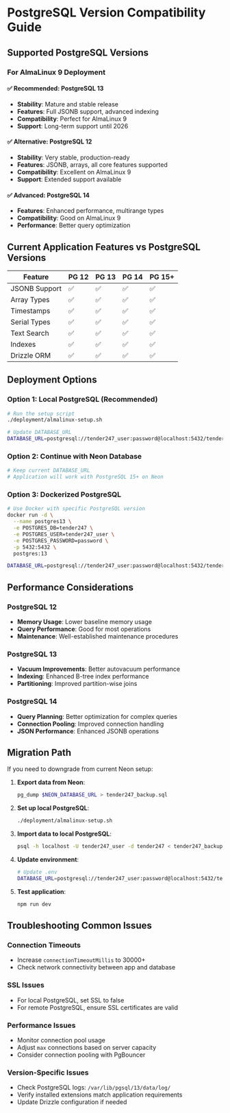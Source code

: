 # PostgreSQL Version Compatibility Guide

## Supported PostgreSQL Versions

### For AlmaLinux 9 Deployment

#### ✅ Recommended: PostgreSQL 13
- **Stability**: Mature and stable release
- **Features**: Full JSONB support, advanced indexing
- **Compatibility**: Perfect for AlmaLinux 9
- **Support**: Long-term support until 2026

#### ✅ Alternative: PostgreSQL 12  
- **Stability**: Very stable, production-ready
- **Features**: JSONB, arrays, all core features supported
- **Compatibility**: Excellent on AlmaLinux 9
- **Support**: Extended support available

#### ✅ Advanced: PostgreSQL 14
- **Features**: Enhanced performance, multirange types
- **Compatibility**: Good on AlmaLinux 9
- **Performance**: Better query optimization

## Current Application Features vs PostgreSQL Versions

| Feature | PG 12 | PG 13 | PG 14 | PG 15+ |
|---------|-------|-------|-------|--------|
| JSONB Support | ✅ | ✅ | ✅ | ✅ |
| Array Types | ✅ | ✅ | ✅ | ✅ |
| Timestamps | ✅ | ✅ | ✅ | ✅ |
| Serial Types | ✅ | ✅ | ✅ | ✅ |
| Text Search | ✅ | ✅ | ✅ | ✅ |
| Indexes | ✅ | ✅ | ✅ | ✅ |
| Drizzle ORM | ✅ | ✅ | ✅ | ✅ |

## Deployment Options

### Option 1: Local PostgreSQL (Recommended)
```bash
# Run the setup script
./deployment/almalinux-setup.sh

# Update DATABASE_URL
DATABASE_URL=postgresql://tender247_user:password@localhost:5432/tender247
```

### Option 2: Continue with Neon Database
```bash
# Keep current DATABASE_URL
# Application will work with PostgreSQL 15+ on Neon
```

### Option 3: Dockerized PostgreSQL
```bash
# Use Docker with specific PostgreSQL version
docker run -d \
  --name postgres13 \
  -e POSTGRES_DB=tender247 \
  -e POSTGRES_USER=tender247_user \
  -e POSTGRES_PASSWORD=password \
  -p 5432:5432 \
  postgres:13

DATABASE_URL=postgresql://tender247_user:password@localhost:5432/tender247
```

## Performance Considerations

### PostgreSQL 12
- **Memory Usage**: Lower baseline memory usage
- **Query Performance**: Good for most operations
- **Maintenance**: Well-established maintenance procedures

### PostgreSQL 13
- **Vacuum Improvements**: Better autovacuum performance
- **Indexing**: Enhanced B-tree index performance  
- **Partitioning**: Improved partition-wise joins

### PostgreSQL 14
- **Query Planning**: Better optimization for complex queries
- **Connection Pooling**: Improved connection handling
- **JSON Performance**: Enhanced JSONB operations

## Migration Path

If you need to downgrade from current Neon setup:

1. **Export data from Neon**:
   ```bash
   pg_dump $NEON_DATABASE_URL > tender247_backup.sql
   ```

2. **Set up local PostgreSQL**:
   ```bash
   ./deployment/almalinux-setup.sh
   ```

3. **Import data to local PostgreSQL**:
   ```bash
   psql -h localhost -U tender247_user -d tender247 < tender247_backup.sql
   ```

4. **Update environment**:
   ```bash
   # Update .env
   DATABASE_URL=postgresql://tender247_user:password@localhost:5432/tender247
   ```

5. **Test application**:
   ```bash
   npm run dev
   ```

## Troubleshooting Common Issues

### Connection Timeouts
- Increase `connectionTimeoutMillis` to 30000+
- Check network connectivity between app and database

### SSL Issues  
- For local PostgreSQL, set SSL to false
- For remote PostgreSQL, ensure SSL certificates are valid

### Performance Issues
- Monitor connection pool usage
- Adjust `max` connections based on server capacity
- Consider connection pooling with PgBouncer

### Version-Specific Issues
- Check PostgreSQL logs: `/var/lib/pgsql/13/data/log/`
- Verify installed extensions match application requirements
- Update Drizzle configuration if needed